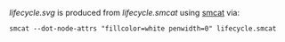 <!--
Copyright (c) 2017-2022, The Khronos Group Inc.

SPDX-License-Identifier: CC-BY-4.0
-->

*lifecycle.svg* is produced from *lifecycle.smcat* using [smcat](https://github.com/sverweij/state-machine-cat) via:

```
smcat --dot-node-attrs "fillcolor=white penwidth=0" lifecycle.smcat
```
